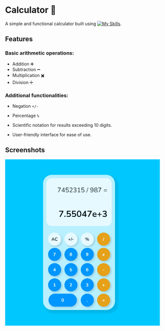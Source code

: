 # Calculator 🧮

A simple and functional calculator built using [![My Skills](https://skillicons.dev/icons?i=js,html,css)](https://skillicons.dev).

## Features

### Basic arithmetic operations:
  - Addition :heavy_plus_sign:
  - Subtraction :heavy_minus_sign:
  - Multiplication :heavy_multiplication_x:
  - Division :heavy_division_sign:
### Additional functionalities:
  - Negation `+/-`
  - Percentage `%`

  - Scientific notation for results exceeding 10 digits.
  - User-friendly interface for ease of use.


## Screenshots
![App Screenshot](/assets/calc.jpeg)
